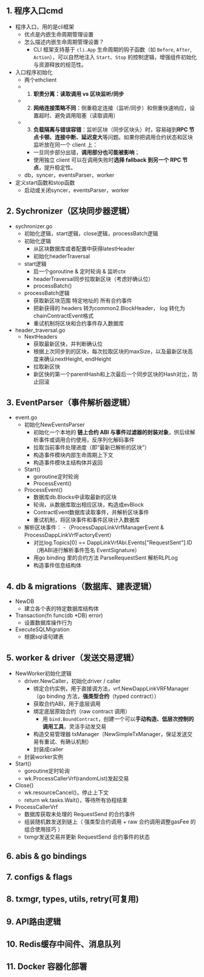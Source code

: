 ## 1. 程序入口cmd
- 程序入口，用的是cli框架
	- 优点是内嵌生命周期管理设置
	- 怎么描述内嵌生命周期管理设置？
		- CLI 框架支持基于 `cli.App` 生命周期的钩子函数（如 `Before`, `After`, `Action`），可以自然地注入 `Start`、`Stop` 的控制逻辑，增强组件初始化与资源释放的规范性。
- 入口程序初始化
	- 两个ethclient
	- 1. **职责分离：读取调用 vs 区块监听/同步**
	- 2. **网络连接策略不同**：侧重稳定连接（监听/同步）和侧重快速响应，设置超时、避免调用阻塞（读取调用）
	- 3. **负载隔离与错误容错**：监听区块（同步区块头）时，容易碰到**RPC 节点卡顿、连接中断、延迟变大**等问题。如果你把调用合约状态和区块监听放在同一个 client 上：
		- 一旦同步部分出错，**调用部分也可能被影响**；
		- 使用独立 client 可以在调用失败时**选择 fallback 到另一个 RPC 节点**，提升稳定性。
	- db，syncer，eventsParser，worker
- 定义start函数和stop函数
	- 启动或关闭syncer，eventsParser，worker

## 2.  Sychronizer（区块同步器逻辑）
- sychronizer.go
	- 初始化逻辑，start逻辑，close逻辑，processBatch逻辑
	- 初始化逻辑
		- 从区块数据库或者配置中获得latestHeader
		- 初始化headerTraversal
	- start逻辑
		- 启一个goroutine & 定时轮询 & 监听ctx
		- headerTraversal同步拉取新区块（考虑好确认位）
		- processBatch()
	- processBatch逻辑
		- 获取新区块范围 特定地址的 所有合约事件
		- 把新获得的 headers 转为common2.BlockHeader， log 转化为 chainContractEvent格式
		- 重试机制将区块和合约事件存入数据库
- header_traversal.go
	- NextHeaders
		- 获取最新区快，并判断确认位
		- 根据上次同步到的区块，每次拉取区块的maxSize，以及最新区块高度来确认nextHeight, endHeight
		- 拉取新区快
		- 新区快的第一个parentHash和上次最后一个同步区块的Hash对比，防止回滚

## 3. EventParser（事件解析器逻辑）
- event.go
	- 初始化NewEventsParser
		- 初始化一个本地的 **链上合约 ABI 与事件过滤器的封装对象**，供后续解析事件或调用合约使用，反序列化解码事件
		- 拉取当前事件处理进度（即“最新已解析的区块”）
		- 构造事件模块内部生命周期上下文
		- 构造事件模块主结构体并返回
	- Start()
		- goroutine定时轮询
		- ProcessEvent()
	- ProcessEvent()
		- 数据库db.Blocks中读取最新的区块
		- 轮询，从数据库取出相应区块，构造成evBlock
		- ContractEvent数据库读取事件，并解析区块事件
		- 重试机制，将区块事件和事件区块计入数据库
	- 解析区块事件：
		-（ProcessDappLinkVrfManagerEvent & ProcessDappLinkVrfFactoryEvent）
		- 对比log.Topics[0] == DappLinkVrfAbi.Events["RequestSent"].ID（用ABI进行解析事件签名 EventSignature）
		- 用go binding 里的合约方法 ParseRequestSent 解析RLPLog
		- 构造事件信息结构体

## 4. db & migrations（数据库、建表逻辑）
- NewDB
	- 建立各个表的特定数据库结构体
- Transaction(fn func(db *DB) error)
	- 设置数据库操作行为
- ExecuteSQLMigration
	- 根据sql语句建表

## 5. worker & driver（发送交易逻辑）
- NewWorker初始化逻辑
	- driver.NewCaller，初始化driver / caller
		- 绑定合约实例，用于直接调方法，vrf.NewDappLinkVRFManager（go binding 方法，**强类型合约**（typed contract））
		- 获取合约ABI，用于底层调用
		- 绑定底层原始合约（raw contract 调用）
			- 用 `bind.BoundContract`，创建一个可以**手动构造、低层次控制的调用工具**，灵活手动发交易
		- 构造交易管理器 txManager（NewSimpleTxManager，保证发送交易有重试、有确认机制）
		- 封装成caller
	- 封装worker实例
- Start()
	- goroutine定时轮询
	- wk.ProcessCallerVrf(randomList)发起交易
- Close()
	- wk.resourceCancel()，停止上下文
	- return wk.tasks.Wait()，等待所有协程结束
- ProcessCallerVrf
	- 数据库获取未处理的 RequestSend 的合约事件
	- 组装随机数发送到链上（ 强类型合约调用 + raw 合约调用调整gasFee 的组合使用技巧 ）
	- txmgr发送交易并更新 RequestSend 合约事件的状态
		

## 6. abis & go bindings

## 7. configs & flags

## 8. txmgr, types, utils, retry(可复用)

## 9. API路由逻辑

## 10. Redis缓存中间件、消息队列

## 11. Docker 容器化部署
